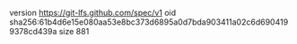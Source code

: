 version https://git-lfs.github.com/spec/v1
oid sha256:61b4d6e15e080aa53e8bc373d6895a0d7bda903411a02c6d6904199378cd439a
size 881

